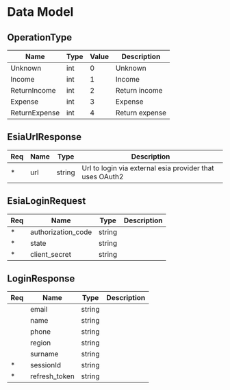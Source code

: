 # Data Model

## OperationType

Name | Type |  Value | Description
---- | ---- | ------ | -----------
Unknown       | int   | 0  | Unknown
Income        | int   | 1  | Income
ReturnIncome  | int   | 2  | Return income
Expense       | int   | 3  | Expense
ReturnExpense | int   | 4  | Return expense

## EsiaUrlResponse

Req | Name | Type | Description
--- | ---- | ---- | -----------
\*  | url | string | Url to login via external esia provider that uses OAuth2

## EsiaLoginRequest

Req | Name | Type | Description
--- | ---- | ---- | -----------
\*  | authorization_code | string | 
\*  | state | string | 
\*  | client_secret | string | 

## LoginResponse

Req | Name | Type | Description
--- | ---- | ---- | -----------
&nbsp; | email         | string | 
&nbsp; | name          | string | 
&nbsp; | phone         | string | 
&nbsp; | region        | string | 
&nbsp; | surname       | string | 
\*     | sessionId     | string | 
\*     | refresh_token | string | 
